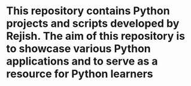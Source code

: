 # This repository contains Python projects and scripts developed by Rejish. The aim of this repository is to showcase various Python applications and to serve as a resource for Python learners
 
